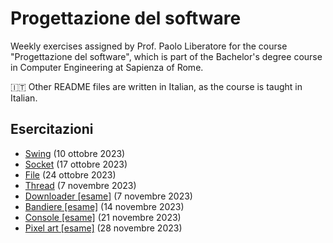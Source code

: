 # Progettazione del software

Weekly exercises assigned by Prof. Paolo Liberatore for the course "Progettazione del software", which is part of the Bachelor's degree course in Computer Engineering at Sapienza of Rome.

:it: Other README files are written in Italian, as the course is taught in Italian. 

## Esercitazioni
- [Swing](EsercitazioneSwing) (10 ottobre 2023)
- [Socket](EsercitazioneSocket) (17 ottobre 2023)
- [File](EsercitazioneFile) (24 ottobre 2023)
- [Thread](EsercitazioneThread) (7 novembre 2023)
- [Downloader [esame]](Esame20230906) (7 novembre 2023)
- [Bandiere [esame]](Esame20190125) (14 novembre 2023)
- [Console [esame]](Esame20200716) (21 novembre 2023)
- [Pixel art [esame]](Esame20230616) (28 novembre 2023)

